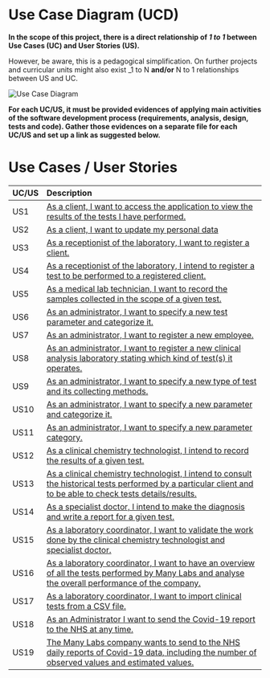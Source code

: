 # Use Case Diagram (UCD)

**In the scope of this project, there is a direct relationship of _1 to 1_ between Use Cases (UC) and User Stories (US).**

However, be aware, this is a pedagogical simplification. On further projects and curricular units might also exist _1 to N **and/or** N to 1 relationships between US and UC.


![Use Case Diagram](Use_Case_Diagram.svg)


**For each UC/US, it must be provided evidences of applying main activities of the software development process (requirements, analysis, design, tests and code). Gather those evidences on a separate file for each UC/US and set up a link as suggested below.**

# Use Cases / User Stories
| UC/US  | Description                                                               |                   
|:----|:------------------------------------------------------------------------|
| US1 | [As a client, I want to access the application to view the results of the tests I have performed.](US_1/US1_ViewTestResults.md)   |
| US2 | [As a client, I want to update my personal data]()  |
| US3 | [As a receptionist of the laboratory, I want to register a client.](US_3/US3_RegisterClient.md)|
| US4 | [As a receptionist of the laboratory, I intend to register a test to be performed to a registered client.](US_4/US_4.md)|
| US5 | [As a medical lab technician, I want to record the samples collected in the scope of a given test.](US_5/US5_RecordSamples.md)|
| US6 | [As an administrator, I want to specify a new test parameter and categorize it.](US4.md)|
| US7 | [As an administrator, I want to register a new employee.](US_7/US7_RegisterEmployee.md)|
| US8 | [As an administrator, I want to register a new clinical analysis laboratory stating which kind of test(s) it operates.](US_8/US8_RegisterNewClinicalAnalysisLaboratory.md)|
| US9 | [As an administrator, I want to specify a new type of test and its collecting methods.](US_9/US_9.md)|
| US10 | [As an administrator, I want to specify a new parameter and categorize it.](US_10/US10_CreateCategorizeParameter.md)|
| US11 | [As an administrator, I want to specify a new parameter category.](US_11/US11_CreateParameterCategory.md)|
| US12 | [As a clinical chemistry technologist, I intend to record the results of a given test.]()|
| US13 | [As a clinical chemistry technologist, I intend to consult the historical tests performed by a particular client and to be able to check tests details/results.]()|
| US14 | [As a specialist doctor, I intend to make the diagnosis and write a report for a given test.](US_14/US14_MakeDiagnosisWriteTestReport.md)|
| US15 | [As a laboratory coordinator, I want to validate the work done by the clinical chemistry technologist and specialist doctor.]()|
| US16 | [As a laboratory coordinator, I want to have an overview of all the tests performed by Many Labs and analyse the overall performance of the company.](US_16/US16_OverviewTestsAnalysePerformance.md)
| US17 | [As a laboratory coordinator, I want to import clinical tests from a CSV file.]()
| US18 | [As an Administrator I want to send the Covid-19 report to the NHS at any time.]()
| US19 | [The Many Labs company wants to send to the NHS daily reports of Covid-19 data, including the number of observed values and estimated values.]()